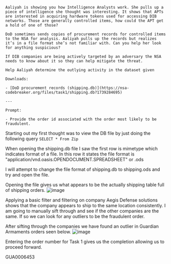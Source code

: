 
```
Aaliyah is showing you how Intelligence Analysts work. She pulls up a piece of intelligence she thought was interesting. It shows that APTs are interested in acquiring hardware tokens used for accessing DIB networks. Those are generally controlled items, how could the APT get a hold of one of those?

DoD sometimes sends copies of procurement records for controlled items to the NSA for analysis. Aaliyah pulls up the records but realizes it’s in a file format she’s not familiar with. Can you help her look for anything suspicious?

If DIB companies are being actively targeted by an adversary the NSA needs to know about it so they can help mitigate the threat.

Help Aaliyah determine the outlying activity in the dataset given

Downloads:

- [DoD procurement records (shipping.db)](https://nsa-codebreaker.org/files/task1/shipping.db?1739284695)

---

Prompt:

- Provide the order id associated with the order most likely to be fraudulent.
```

Starting out my first thought was to view the DB file by just doing the following query `SELECT * From Zip`

When opening the shipping.db file I saw the first row is mimetype which indicates format of a file. In this row it states the file format is "application/vnd.oasis.OPENDOCUMENT.SPREADSHEET" or .ods

I will attempt to change the file format of shipping.db to shipping.ods and try and open the file.

Opening the file gives us what appears to be the actually shipping table full of shipping orders.
![image](https://github.com/user-attachments/assets/e6782699-f0ca-4677-8684-f69f95e76f1b)


Applying a basic filter and filtering on company Aegis Defense solutions shows that the company appears to ship to the same location consistently. I am going to manually sift through and see if the other companies are the same. If so we can look for any outliers to be the fraudulent order.

After sifting through the companies we have found an outlier in Guardian Armaments orders seen below.
![image](https://github.com/user-attachments/assets/c52d18a6-e5cd-4e48-996a-81ac40a52fbe)

Entering the order number for Task 1 gives us the completion allowing us to proceed forward.

GUA0006453
